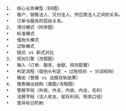 	1.	核心业务模型（ER图）
	•	客户、销售法人、交付法人、供应商法人之间的关系。
	•	订单与服务的层级关系。
	2.	清分模式（时序图）
	•	标准模式
	•	借抬头模式
	•	过账模式
	•	链式 vs 新式对比
	3.	规则引擎（流程图）
	•	输入（订单、服务、金额、规则配置）
	•	判定流程（借抬头判定 → 过账规则 → 分润规则）
	•	输出（管报 vs 法报双轨结果）
	4.	报表输出结构（类图/流程图）
	•	管报字段（外收、外支、内收、内支、毛利）
	•	法报字段（法人收支、留存利润、税务口径）
	•	差异标记机制

